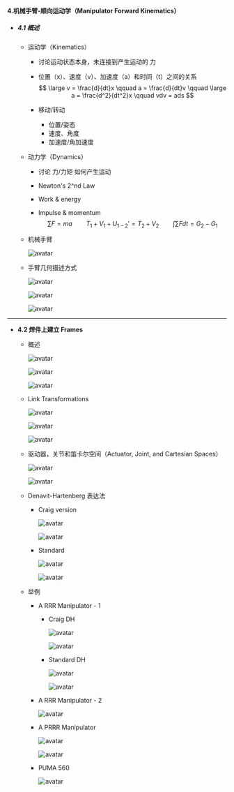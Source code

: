 #### 4.机械手臂-顺向运动学（Manipulator Forward Kinematics）

* ##### 4.1 概述

  * 运动学（Kinematics）

    * 讨论运动状态本身，未连接到产生运动的 力

    * 位置（x）、速度（v）、加速度（a）和时间（t）之间的关系
      $$
      \large v = \frac{d}{dt}x \qquad a = \frac{d}{dt}v \qquad
      \large a = \frac{d^2}{dt^2}x \qquad vdv = ads
      $$

    * 移动/转动

      * 位置/姿态
      * 速度、角度
      * 加速度/角加速度

  * 动力学（Dynamics）

    * 讨论 力/力矩 如何产生运动

    * Newton's 2^nd Law

    * Work & energy

    * Impulse & momentum
      $$
      \sum F = ma \qquad T_1 + V_1 + U_{1-2}' = T_2 + V_2 \qquad 
      \int \sum F dt = G_2 - G_1
      $$

  * 机械手臂

    ![avatar](./images/u41_Manipulator_Summary.png)

  * 手臂几何描述方式

    ![avatar](./images/u41_Manipulator_Describtion_1.png)

    ![avatar](./images/u41_Manipulator_Describtion_2.png)

    ![avatar](./images/u41_Manipulator_Describtion_3.png)

---

* **4.2 焊件上建立 Frames**
  * 概述

    ![avatar](./images/u42_Manipulator_Frames_1.png)

    ![avatar](./images/u42_Manipulator_Frames_2.png)

    ![avatar](./images/u42_Manipulator_Frames_3.png)

  * Link Transformations

    ![avatar](./images/u42_Manipulator_Link_Transformations_1.png)

    ![avatar](./images/u42_Manipulator_Link_Transformations_1.png)

    ![avatar](./images/u42_Manipulator_Link_Transformations_2.png)

  * 驱动器，关节和笛卡尔空间（Actuator, Joint, and Cartesian Spaces）

    ![avatar](./images/u42_Manipulator_Actuator_Joint_Cartesian_Spaces_1.png)

    ![avatar](./images/u42_Manipulator_Actuator_Joint_Cartesian_Spaces_2.png)

  * Denavit-Hartenberg 表达法

    * Craig version

      ![avatar](./images/u42_Manipulator_Denavit_Hartenberg_1.png)

      ![avatar](./images/u42_Manipulator_Denavit_Hartenberg_2.png)

    * Standard

      ![avatar](./images/u42_Manipulator_Denavit_Hartenberg_3.png)

      ![avatar](./images/u42_Manipulator_Denavit_Hartenberg_4.png)

  * 举例

    * A RRR Manipulator - 1

      * Craig DH

        ![avatar](./images/u42_Manipulator_Example_1.png)

        ![avatar](./images/u42_Manipulator_Example_2.png)

      * Standard DH

        ![avatar](./images/u42_Manipulator_Example_3.png)

        ![avatar](./images/u42_Manipulator_Example_4.png)

    * A RRR Manipulator - 2

      ![avatar](./images/u42_Manipulator_Example_5.png)

    * A PRRR Manipulator

      ![avatar](./images/u42_Manipulator_Example_6.png)

      ![avatar](./images/u42_Manipulator_Example_7.png)

    * PUMA 560

      ![avatar](./images/u42_Manipulator_Example_8.png)


